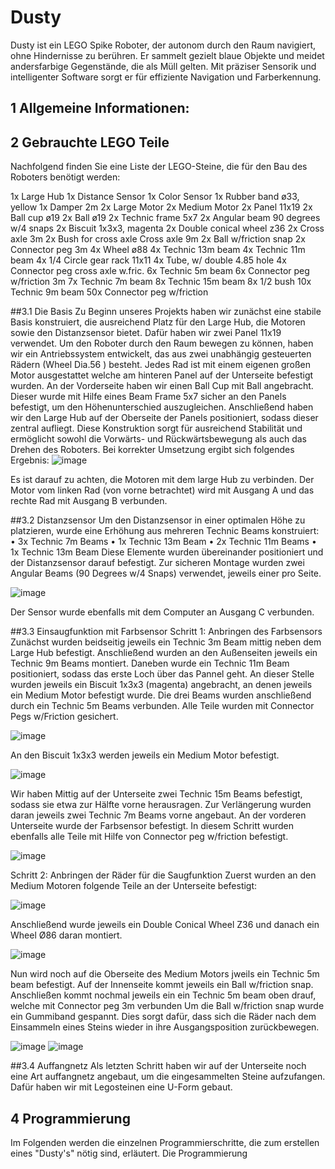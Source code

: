 # Dusty
Dusty ist ein LEGO Spike Roboter, der autonom durch den Raum navigiert, ohne Hindernisse zu berühren. Er sammelt gezielt blaue Objekte und meidet andersfarbige Gegenstände, die als Müll gelten. Mit präziser Sensorik und intelligenter Software sorgt er für effiziente Navigation und Farberkennung.

## 1 Allgemeine Informationen:

## 2 Gebrauchte LEGO Teile
Nachfolgend finden Sie eine Liste der LEGO-Steine, die für den Bau des Roboters benötigt werden:

1x Large Hub
1x Distance Sensor
1x Color Sensor
1x Rubber band ø33, yellow
1x Damper 2m
2x Large Motor
2x Medium Motor
2x Panel 11x19
2x Ball cup ø19
2x Ball ø19
2x Technic frame 5x7
2x Angular beam 90 degrees w/4 snaps
2x Biscuit 1x3x3, magenta
2x Double conical wheel z36
2x Cross axle 3m
2x Bush for cross axle Cross axle 9m
2x Ball w/friction snap
2x Connector peg 3m
4x Wheel ø88
4x Technic 13m beam
4x Technic 11m beam
4x 1/4 Circle gear rack 11x11
4x Tube, w/ double 4.85 hole
4x Connector peg cross axle w.fric.
6x Technic 5m beam
6x Connector peg w/friction 3m
7x Technic 7m beam
8x Technic 15m beam
8x 1/2 bush
10x Technic 9m beam
50x Connector peg w/friction


##3.1 Die Basis
Zu Beginn unseres Projekts haben wir zunächst eine stabile Basis konstruiert, die ausreichend Platz für den Large Hub, die Motoren sowie den Distanzsensor bietet. Dafür haben wir zwei Panel 11x19 verwendet.
Um den Roboter durch den Raum bewegen zu können, haben wir ein Antriebssystem entwickelt, das aus zwei unabhängig gesteuerten Rädern (Wheel Dia.56 ) besteht. Jedes Rad ist mit einem eigenen großen Motor ausgestattet welche am hinteren Panel auf der Unterseite befestigt wurden. An der Vorderseite haben wir einen Ball Cup mit Ball angebracht. Dieser wurde mit Hilfe eines Beam Frame 5x7 sicher an den Panels befestigt, um den Höhenunterschied auszugleichen.
 Anschließend haben wir den Large Hub auf der Oberseite der Panels positioniert, sodass dieser zentral aufliegt.
Diese Konstruktion sorgt für ausreichend Stabilität und ermöglicht sowohl die Vorwärts- und Rückwärtsbewegung als auch das Drehen des Roboters. 
Bei korrekter Umsetzung ergibt sich folgendes Ergebnis:
![image](https://github.com/user-attachments/assets/a76d6821-3bbe-4f6e-ae9b-d600c7fdb614)
 
Es ist darauf zu achten, die Motoren mit dem large Hub zu verbinden. Der Motor vom linken Rad (von vorne betrachtet) wird mit Ausgang A und das rechte Rad mit Ausgang B verbunden. 

##3.2 Distanzsensor
Um den Distanzsensor in einer optimalen Höhe zu platzieren, wurde eine Erhöhung aus mehreren Technic Beams konstruiert:
•	3x  Technic 7m Beams
•	1x Technic 13m Beam
•	2x Technic 11m Beams
•	1x Technic 13m Beam
Diese Elemente wurden übereinander positioniert und der Distanzsensor darauf befestigt. Zur sicheren Montage wurden zwei Angular Beams (90 Degrees w/4 Snaps) verwendet, jeweils einer pro Seite.

![image](https://github.com/user-attachments/assets/223e45d3-411d-4c90-83dd-0fa906e3a6f3)

Der Sensor wurde ebenfalls mit dem Computer an Ausgang C verbunden.

##3.3 Einsaugfunktion mit Farbsensor
Schritt 1: Anbringen des Farbsensors
Zunächst wurden beidseitig jeweils ein Technic 3m Beam mittig neben dem Large Hub befestigt. Anschließend wurden an den Außenseiten jeweils ein Technic 9m Beams montiert. Daneben wurde ein Technic 11m Beam positioniert, sodass das erste Loch über das Pannel geht. An dieser Stelle wurden jeweils ein Biscuit 1x3x3 (magenta) angebracht, an denen jeweils ein Medium Motor befestigt wurde.
Die drei Beams wurden anschließend durch ein Technic 5m Beams verbunden. Alle Teile wurden mit Connector Pegs w/Friction gesichert.

![image](https://github.com/user-attachments/assets/d82c8f35-0f7a-489e-bcd8-f1b370f22317)

An den Biscuit 1x3x3 werden jeweils ein Medium Motor befestigt.

![image](https://github.com/user-attachments/assets/1c4f1761-6420-4b14-8d31-a775ed5ab9b0)

Wir haben Mittig auf der Unterseite zwei Technic 15m Beams befestigt, sodass sie etwa zur Hälfte vorne herausragen. Zur Verlängerung wurden daran jeweils zwei Technic 7m Beams vorne angebaut. 
 An der vorderen Unterseite wurde der Farbsensor befestigt. In diesem Schritt wurden ebenfalls alle Teile mit Hilfe von Connector peg w/friction befestigt.
 
![image](https://github.com/user-attachments/assets/37abd06e-be86-45a9-8a75-ecd4400ed1a7)

Schritt 2: Anbringen der Räder für die Saugfunktion
Zuerst wurden an den Medium Motoren folgende Teile an der Unterseite befestigt:

 ![image](https://github.com/user-attachments/assets/daacbb2b-c354-4ceb-8362-9a0b81d1230d)

Anschließend wurde jeweils ein Double Conical Wheel Z36 und danach ein Wheel Ø86 daran montiert.

 ![image](https://github.com/user-attachments/assets/621394f8-7df0-4c7b-9240-7e829eec14eb)

Nun wird noch auf die Oberseite des Medium Motors jweils ein Technic 5m beam befestigt. Auf der Innenseite kommt jeweils ein Ball w/friction snap. Anschließen kommt nochmal jeweils ein ein Technic 5m beam oben drauf, welche mit Connector peg 3m verbunden 
Um die Ball w/friction snap wurde ein Gummiband gespannt. Dies sorgt dafür, dass sich die Räder nach dem Einsammeln eines Steins wieder in ihre Ausgangsposition zurückbewegen.

![image](https://github.com/user-attachments/assets/fad8a1a1-9f4d-4d39-a004-67e18f2724f3)
![image](https://github.com/user-attachments/assets/cbbcffcb-37ca-4001-a8fb-1b3305d3270d)


##3.4 Auffangnetz
Als letzten Schritt haben wir auf der Unterseite noch eine Art auffangnetz angebaut, um die eingesammelten Steine aufzufangen. Dafür haben wir mit Legosteinen eine U-Form gebaut.

 
## 4 Programmierung
Im Folgenden werden die einzelnen Programmierschritte, die zum erstellen eines "Dusty's" nötig sind, erläutert. Die Programmierung 
